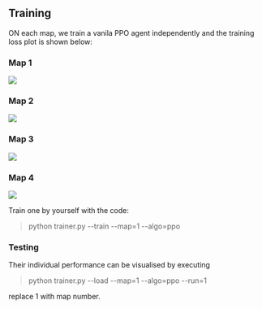 ## Training

ON each map, we train a vanila PPO agent independently and the training loss plot is shown below:

### Map 1

<img src=https://github.com/jidiai/Competition_Olympics-Running/blob/main/assets/PPO%20map1%20training%20(run1).png>

### Map 2

<img src=https://github.com/jidiai/Competition_Olympics-Running/blob/main/assets/PPO%20map2%20training%20(run2).png>

### Map 3

<img src=https://github.com/jidiai/Competition_Olympics-Running/blob/main/assets/PPO%20map3%20training%20(run3).png>

### Map 4

<img src=https://github.com/jidiai/Competition_Olympics-Running/blob/main/assets/PPO%20map4%20training%20(run4).png>

Train one by yourself with the code:

>python trainer.py --train --map=1 --algo=ppo

### Testing

Their individual performance can be visualised by executing 

>python trainer.py --load --map=1 --algo=ppo --run=1

replace 1 with map number.
